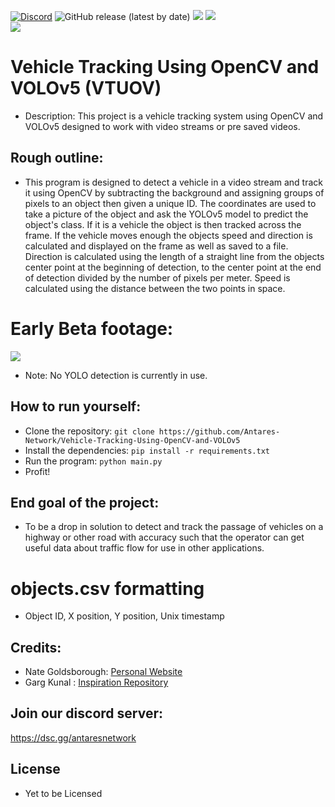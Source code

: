 [![Discord](https://discordapp.com/api/guilds/649703068799336454/widget.png)](https://discordapp.com/invite/KKYw763)
![GitHub release (latest by date)](https://img.shields.io/github/v/release/Antares-Network/Vehicle-Tracking-Using-OpenCV-and-VOLOv5?style=social)
![](https://img.shields.io/github/repo-size/Antares-Network/Vehicle-Tracking-Using-OpenCV-and-VOLOv5?color=Green&style=flat-square)
![](https://img.shields.io/tokei/lines/github/Antares-Network/Vehicle-Tracking-Using-OpenCV-and-VOLOv5?style=flat-square)  
![](https://cdn.discordapp.com/icons/649703068799336454/1a7ef8f706cd60d62547d2c7dc08d6f0.png) 

# Vehicle Tracking Using OpenCV and VOLOv5 (VTUOV)
- Description: This project is a vehicle tracking system using OpenCV and VOLOv5 designed to work with video streams or pre saved videos.

## Rough outline:
- This program is designed to detect a vehicle in a video stream and track it using OpenCV by subtracting the background and assigning groups of pixels to an object then given a unique ID. The coordinates are used to take a picture of the object and ask the YOLOv5 model to predict the object's class. If it is a vehicle the object is then tracked across the frame. If the vehicle moves enough the objects speed and direction is calculated and displayed on the frame as well as saved to a file. Direction is calculated using the length of  a straight line from the objects center point at the beginning of detection, to the center point at the end of detection divided by the number of pixels per meter. Speed is calculated using the distance between the two points in space.

# Early Beta footage:
![](/media/Early-beta-at-night.gif)
- Note: No YOLO detection is currently in use.

## How to run yourself:
- Clone the repository: `git clone https://github.com/Antares-Network/Vehicle-Tracking-Using-OpenCV-and-VOLOv5`
- Install the dependencies: `pip install -r requirements.txt`
- Run the program: `python main.py`
- Profit!


## End goal of the project:
- To be a drop in solution to detect and track the passage of vehicles on a highway or other road with accuracy such that the operator can get useful data about traffic flow for use in other applications. 

# objects.csv formatting
- Object ID, X position, Y position, Unix timestamp


## Credits:
- Nate Goldsborough: [Personal Website](https://nathen418.com)
- Garg Kunal : [Inspiration Repository](https://github.com/garg-kunal/object_tracker)

## Join our discord server:
https://dsc.gg/antaresnetwork

## License
- Yet to be Licensed
